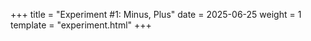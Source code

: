 +++
title = "Experiment #1: Minus, Plus"
date = 2025-06-25
weight = 1
template = "experiment.html"
+++ 
